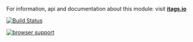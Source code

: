 For information, api and documentation about this module: visit <b><a href="http://itags.io">itags.io</a></b>

[![Build Status](https://travis-ci.org/itags/i-menu.svg?branch=master)](https://travis-ci.org/itags/i-menu)

[![browser support](https://ci.testling.com/itags/i-menu.png)](https://ci.testling.com/itags/i-menu)